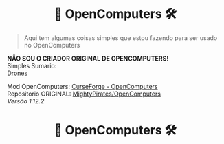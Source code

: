 <h1 align="center">🧰 OpenComputers 🛠</h1>

> Aqui tem algumas coisas simples que estou fazendo para ser usado no OpenComputers

**NÃO SOU O CRIADOR ORIGINAL DE OPENCOMPUTERS!**<br>
Simples Sumario:<br>
<a href="Drones">Drones</a>


Mod OpenComputers: <a href="https://www.curseforge.com/minecraft/mc-mods/opencomputers">CurseForge - OpenComputers</a><br>
Repositorio ORIGINAL: <a href="https://github.com/MightyPirates/OpenComputers">MightyPirates/OpenComputers</a><br>
<i>Versão 1.12.2</i>
<h1 align="center">🧰 OpenComputers 🛠</h1>
